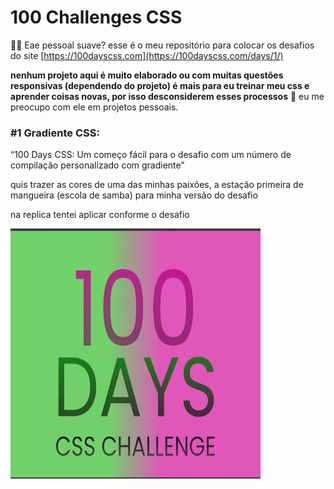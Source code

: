 # 100 Challenges CSS

👋🏾 Eae pessoal suave?  esse é o meu repositório para colocar os desafios do site [https://100dayscss.com](https://100dayscss.com/days/1/) 

**nenhum projeto aqui é muito elaborado ou com muitas questões responsivas (dependendo do projeto) é mais para eu treinar meu css e aprender coisas novas, por isso desconsiderem esses processos** 🙂 eu me preocupo com ele em projetos pessoais.

### #1 Gradiente CSS:

“100 Days CSS: Um começo fácil para o desafio com um número de compilação personalizado com gradiente”

quis trazer as cores de uma das minhas paixões, a estação primeira de mangueira (escola de samba) para minha versão do desafio

na replica tentei aplicar conforme o desafio

<img src="./img/day1.png" style="width:400px; height:400px;">
